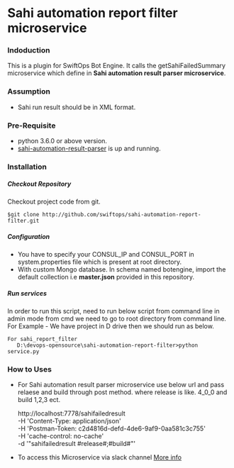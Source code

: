 # Sahi automation report filter microservice
### Indoduction
This is a plugin for SwiftOps Bot Engine. It calls the getSahiFailedSummary microservice which define in **Sahi automation result parser microservice**.

### Assumption
* Sahi run result should be in XML format.

### Pre-Requisite
* python 3.6.0 or above version.
* [sahi-automation-result-parser](https://github.com/swiftops/sahi-automation-result-parser.git) is up and running.

### Installation
##### Checkout Repository
Checkout project code from git.
```
$git clone http://github.com/swiftops/sahi-automation-report-filter.git
```
##### Configuration
* You have to specify your CONSUL_IP and CONSUL_PORT in system.properties file which is present at root directory.
* With custom Mongo database.
 In schema named botengine, import the default collection i.e **master.json** provided in this repository.

##### Run services
In order to run this script, need to run below script from command line in admin mode
from cmd we need to go to root directory from command line. For Example -
We have project in D drive then we should run as below.

```
For sahi_report_filter
   D:\devops-opensource\sahi-automation-report-filter>python service.py
```  
### How to Uses
* For Sahi automation result parser microservice use below url and pass relaese and build through post method. where release is like. 4_0_0 and build 1,2,3 ect.

   http://localhost:7778/sahifailedresult \
  -H 'Content-Type: application/json' \
  -H 'Postman-Token: c2d4816d-defd-4de6-9af9-0aa581c3c755' \
  -H 'cache-control: no-cache' \
  -d '"sahifailedresult #release#;#build#"'

* To access this Microservice via slack channel [More info](https://github.com/swiftops/slack-service.git)